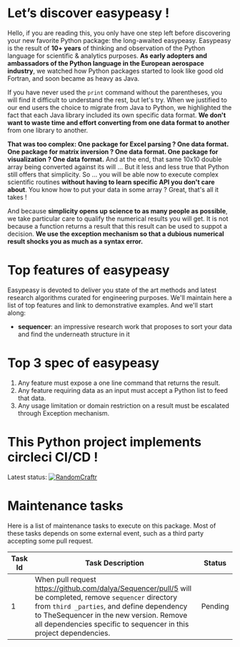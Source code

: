 # Let’s discover easypeasy !

Hello, if you are reading this, you only have one step left before discovering your new favorite Python package: the long-awaited easypeasy. Easypeasy is the result of **10+ years** of thinking and observation of the Python language for scientific & analytics purposes. **As early adopters and ambassadors of the Python language in the European aerospace industry**, we watched how Python packages started to look like good old Fortran, and soon became as heavy as Java.

If you have never used the `print` command without the parentheses, you will find it difficult to understand the rest, but let's try. When we justified to our end users the choice to migrate from Java to Python, we highlighted the fact that each Java library included its own specific data format. **We don't want to waste time and effort converting from one data format to another** from one library to another.

**That was too complex: One package for Excel parsing ? One data format. One package for matrix inversion ? One data format.  One package for visualization ? One data format.** And at the end, that same 10x10 double array being converted against its will ... But it less and less true that Python still offers that simplicity. So ... you will be able now to execute complex scientific routines **without having to learn specific API you don't care about**. You know how to put your data in some array ? Great, that's all it takes !

And because **simplicity opens up science to as many people as possible**, we take particular care to qualify the numerical results you will get. It is not because a function returns a result that this result can be used to suppot a decision. **We use the exception mechanism so that a dubious numerical result shocks you as much as a syntax error.**

# Top features of easypeasy
Easypeasy is devoted to deliver you state of the art methods and latest research algorithms curated for engineering purposes. We'll maintain here a list of top features and link to demonstrative examples. And we'll start along:
- **sequencer**: an impressive research work that proposes to sort your data and find the underneath structure in it

# Top 3 spec of easypeasy
1. Any feature must expose a one line command that returns the result.
2. Any feature requiring data as an input must accept a Python list to feed that data.
3. Any usage limitation or domain restriction on a result must be escalated through Exception mechanism.

# This Python project implements circleci CI/CD !
Latest status:  [![RandomCraftr](https://circleci.com/gh/RandomCraftr/easypeasy.svg?style=svg)](https://app.circleci.com/pipelines/github/RandomCraftr/easypeasy)

# Maintenance tasks
Here is a list of maintenance tasks to execute on this package. Most of these tasks depends on some external event, such as a third party accepting some pull request.

| Task Id | Task Description | Status |
| ----------- | ----------- | ----------- |
|1| When pull request https://github.com/dalya/Sequencer/pull/5 will be completed, remove `sequencer` directory from `third _parties`, and define dependency to TheSequencer in the new version. Remove all dependencies specific to sequencer in this project dependencies.| Pending |
